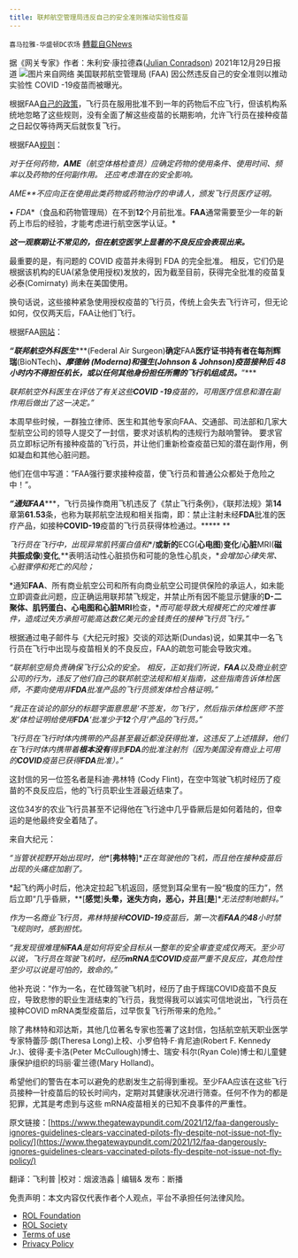 ```yaml
---
title: 联邦航空管理局违反自己的安全准则推动实验性疫苗
---
```

`喜马拉雅-华盛顿DC农场` [轉載自GNews](https://gnews.org/zh-hans/1840809/)

据《网关专家》作者：朱利安·康拉德森([Julian Conradson](https://www.thegatewaypundit.com/author/julianc/)) 2021年12月29日报道
![](https://assets.gnews.org/wp-content/uploads/2022/01/image001-1.jpg)图片来自网络
美国联邦航空管理局 (FAA) 因公然违反自己的安全准则以推动实验性 COVID -19疫苗而被曝光。

根据FAA[自己的政策](https://www.faa.gov/about/office_org/headquarters_offices/avs/offices/aam/ame/guide/pharm/dni_dnf/)，飞行员在服用批准不到一年的药物后不应飞行，但该机构系统地忽略了这些规则，没有全面了解这些疫苗的长期影响，允许飞行员在接种疫苗之日起仅等待两天后就恢复飞行。

根据FAA[规则](https://www.faa.gov/about/office_org/headquarters_offices/avs/offices/aam/ame/guide/pharm/dni_dnf/)：

*对于任何药物，**AME**（航空体格检查员）应确定药物的使用条件、使用时间、频率以及药物的任何副作用。* *还应考虑潜在的安全影响。*

*AME**不应向正在使用此类药物或药物治疗的申请人，颁发飞行员医疗证明。*

• *FDA**（食品和药物管理局）在不到**12**个月前批准。**FAA**通常需要至少一年的新药上市后的经验，才能考虑进行航空医学认证。*

***这一观察期让不常见的，但在航空医学上显著的不良反应会表现出来。***

最重要的是，有问题的 COVID 疫苗并未得到 FDA 的完全批准。 相反，它们仍是根据该机构的EUA(紧急使用授权)发放的，因为截至目前，获得完全批准的疫苗复必泰(Comirnaty) 尚未在美国使用。

换句话说，这些接种紧急使用授权疫苗的飞行员，传统上会失去飞行许可，但无论如何，仅仅两天后，FAA让他们飞行。

根据FAA[网站](https://www.faa.gov/coronavirus/guidance_resources/vaccine_faq/)：

***“联邦航空外科医生******(Federal Air Surgeon)******确定******FAA******医疗证书持有者在每剂辉瑞******(BioNTech)******、摩德纳***** *****(Moderna)******和强生******(Johnson & Johnson)******疫苗接种后***** *****48******小时内不得担任机长，或以任何其他身份担任所需的飞行机组成员。******”***

*联邦航空外科医生在评估了有关这些**COVID -19**疫苗的，可用医疗信息和潜在副作用后做出了这一决定。”*

本周早些时候，一群独立律师、医生和其他专家向FAA、交通部、司法部和几家大型航空公司的领导人提交了一封信，要求对该机构的违规行为敲响警钟。 要求官员立即标记所有接种疫苗的飞行员，并让他们重新检查疫苗已知的潜在副作用，例如凝血和其他心脏问题。

他们在信中写道：”FAA强行要求接种疫苗，使飞行员和普通公众都处于危险之中！”。

***“通知******FAA******，飞行员操作商用飞机违反了《禁止飞行条例》，《联邦法规》第******14******章第******61.53******条，也称为联邦航空法规和相关指南，即：禁止注射未经******FDA******批准的医疗产品，如接种******COVID-19******疫苗的飞行员获得体检通过。***** **

*飞行员在飞行中，出现异常肌钙蛋白值和**/**或新的**ECG(**心电图**)**变化**/**心脏**MRI(**磁共振成像**)**变化**,**表明活动性心脏损伤和可能的急性心肌炎，**会增加心律失常、心脏骤停和死亡的风险；*

*通知**FAA**、所有商业航空公司和所有向商业航空公司提供保险的承运人，如未能立即调查此问题，应正确运用联邦禁飞规定，并禁止所有因不能显示健康的**D-**二聚体、肌钙蛋白、心电图和心脏**MRI**检查，**而可能导致大规模死亡的灾难性事件，造成过失方承担可能高达数亿美元的金钱责任的接种飞行员飞行。”*

根据通过电子邮件与《大纪元时报》交谈的邓达斯(Dundas)说，如果其中一名飞行员在飞行中出现与疫苗相关的不良反应，FAA的疏忽可能会导致灾难。

*“联邦航空局负责确保飞行公众的安全。* *相反，正如我们所说，**FAA**以及商业航空公司的行为，违反了他们自己的联邦航空法规和相关指南，这些指南告诉体检医师，不要向使用非**FDA**批准产品的飞行员颁发体检合格证明。”*

*“我正在谈论的部分的标题字面意思是‘不签发，勿飞行’，然后指示体检医师‘不签发’体检证明给使用**FDA**‘批准少于**12**个月’产品的飞行员。”*

*飞行员在飞行时体内携带的产品甚至最近都没获得批准，这违反了上述措辞，他们在飞行时体内携带着**根本没有**得到**FDA**的批准注射剂（因为美国没有商业上可用的**COVID**疫苗已获得**FDA**批准）。”*

这封信的另一位签名者是科迪·弗林特 (Cody Flint)，在空中驾驶飞机时经历了疫苗的不良反应后，他的飞行员职业生涯最近结束了。

这位34岁的农业飞行员甚至不记得他在飞行途中几乎昏厥后是如何着陆的，但幸运的是他最终安全着陆了。

来自大纪元：

*“当管状视野开始出现时，他**[**弗林特**]**正在驾驶他的飞机，而且他在接种疫苗后出现的头痛症加剧了。*

*起飞约两小时后，他决定拉起飞机返回，感觉到耳朵里有一股“极度的压力”，然后立即“几乎昏厥，**[**感觉**]**头晕，迷失方向，恶心，并且**[**是**]**无法控制地颤抖。”*

*作为一名商业飞行员，弗林特接种**COVID-19**疫苗后，第一次看**FAA**的**48**小时禁飞规则时，感到担忧。*

*“我发现很难理解**FAA**是如何将安全目标从一整年的安全审查变成仅两天。至少可以说，飞行员在驾驶飞机时，经历**mRNA**型**COVID**疫苗严重不良反应，其危险性至少可以说是可怕的，致命的。”*

他补充说：“作为一名，在忙碌驾驶飞机时，经历了由于辉瑞COVID疫苗不良反应，导致悲惨的职业生涯结束的飞行员，我觉得我可以诚实可信地说出，飞行员在 接种COVID mRNA类型疫苗后，过早恢复飞行所带来的危险。”

除了弗林特和邓达斯，其他几位著名专家也签署了这封信，包括航空航天职业医学专家特蕾莎·朗(Theresa Long)上校、小罗伯特·F·肯尼迪(Robert F. Kennedy Jr.)、彼得·麦卡洛(Peter McCullough)博士、瑞安·科尔(Ryan Cole)博士和儿童健康保护组织的玛丽·霍兰德(Mary Holland)。

希望他们的警告在本可以避免的悲剧发生之前得到重视。至少FAA应该在这些飞行员接种一针疫苗后的较长时间内，定期对其健康状况进行筛查。任何不作为的都是犯罪，尤其是考虑到与这些 mRNA疫苗相关的已知不良事件的严重性。

原文链接：[https://www.thegatewaypundit.com/2021/12/faa-dangerously-ignores-guidelines-clears-vaccinated-pilots-fly-despite-not-issue-not-fly-policy/](https://www.thegatewaypundit.com/2021/12/faa-dangerously-ignores-guidelines-clears-vaccinated-pilots-fly-despite-not-issue-not-fly-policy/)

翻译：飞利普 |校对：烟波浩淼 | 编辑& 发布：断播

 

免责声明：本文内容仅代表作者个人观点，平台不承担任何法律风险。

- [ROL Foundation](https://rolfoundation.org/)
- [ROL Society](https://rolsociety.org/)
- [Terms of use](https://gnews.org/terms-of-use-3/)
- [Privacy Policy](https://gnews.org/privacy-policy/)
